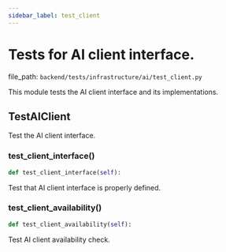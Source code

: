 ```yaml
---
sidebar_label: test_client
---
```


# Tests for AI client interface.

  file_path: `backend/tests/infrastructure/ai/test_client.py`

This module tests the AI client interface and its implementations.

## TestAIClient

Test the AI client interface.

### test_client_interface()

```python
def test_client_interface(self):
```

Test that AI client interface is properly defined.

### test_client_availability()

```python
def test_client_availability(self):
```

Test AI client availability check.
